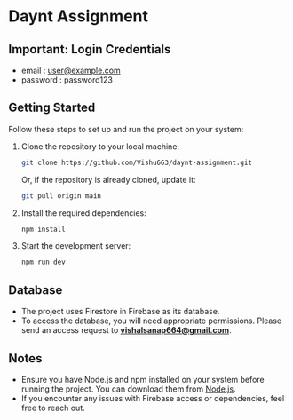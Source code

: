 # Daynt Assignment

## Important: Login Credentials
- email : user@example.com 
- password : password123

## Getting Started

Follow these steps to set up and run the project on your system:

1. Clone the repository to your local machine:
   ```bash
   git clone https://github.com/Vishu663/daynt-assignment.git
   ```
   Or, if the repository is already cloned, update it:
   ```bash
   git pull origin main
   ```

2. Install the required dependencies:
   ```bash
   npm install
   ```

3. Start the development server:
   ```bash
   npm run dev
   ```

## Database

- The project uses Firestore in Firebase as its database.
- To access the database, you will need appropriate permissions. Please send an access request to **vishalsanap664@gmail.com**.

## Notes

- Ensure you have Node.js and npm installed on your system before running the project. You can download them from [Node.js](https://nodejs.org/).
- If you encounter any issues with Firebase access or dependencies, feel free to reach out.
